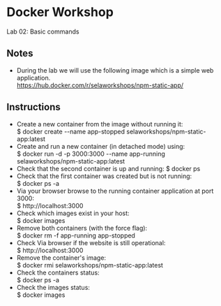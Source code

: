 # Docker Workshop <br/>
Lab 02: Basic commands

## Notes
* During the lab we will use the following image which is a simple web application. <br/>
    https://hub.docker.com/r/selaworkshops/npm-static-app/
## Instructions

* Create a new container from the image without running it: <br/>
  $ docker create --name app-stopped selaworkshops/npm-static-app:latest <br/>
* Create and run a new container (in detached mode) using: <br/>
  $ docker run -d -p 3000:3000 --name app-running selaworkshops/npm-static-app:latest
* Check that the second container is up and running:
  $ docker ps
* Check that the first container was created but is not running: <br/>
  $ docker ps -a
* Via your browser browse to the running container application at port 3000:<br/>
  $ http://localhost:3000
* Check which images exist in your host: <br/>
  $ docker images
* Remove both containers (with the force flag): <br/>
  $ docker rm -f app-running app-stopped
* Check Via browser if the website is still operational: <br/>
  $ http://localhost:3000
* Remove the container's image: <br/>
  $ docker rmi selaworkshops/npm-static-app:latest
* Check the containers status: <br/> 
  $ docker ps -a
* Check the images status: <br/>
  $ docker images

